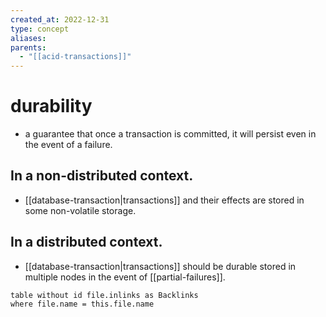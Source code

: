```yaml
---
created_at: 2022-12-31
type: concept
aliases: 
parents:
  - "[[acid-transactions]]"
---
```


# durability

- a guarantee that once a transaction is committed, it will persist even in the event of a failure.

## In a non-distributed context.

- [[database-transaction|transactions]] and their effects are stored in some non-volatile storage.

## In a distributed context.

- [[database-transaction|transactions]] should be durable stored in multiple nodes in the event of [[partial-failures]].

```dataview
table without id file.inlinks as Backlinks
where file.name = this.file.name
```
